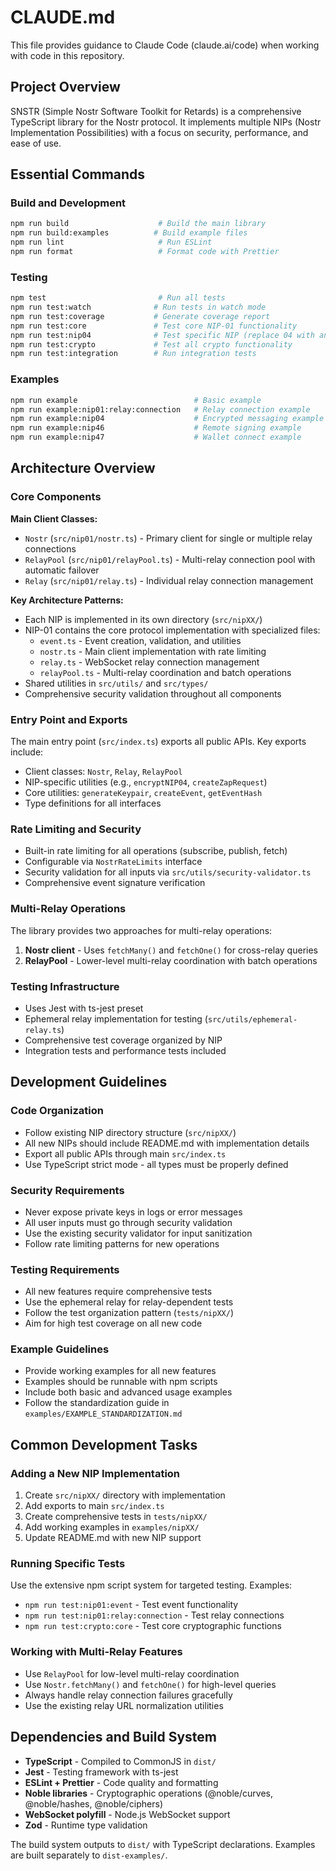 # CLAUDE.md

This file provides guidance to Claude Code (claude.ai/code) when working with code in this repository.

## Project Overview

SNSTR (Simple Nostr Software Toolkit for Retards) is a comprehensive TypeScript library for the Nostr protocol. It implements multiple NIPs (Nostr Implementation Possibilities) with a focus on security, performance, and ease of use.

## Essential Commands

### Build and Development
```bash
npm run build                    # Build the main library
npm run build:examples          # Build example files  
npm run lint                     # Run ESLint
npm run format                   # Format code with Prettier
```

### Testing
```bash
npm test                         # Run all tests
npm run test:watch              # Run tests in watch mode
npm run test:coverage           # Generate coverage report
npm run test:core               # Test core NIP-01 functionality
npm run test:nip04              # Test specific NIP (replace 04 with any NIP number)
npm run test:crypto             # Test all crypto functionality
npm run test:integration        # Run integration tests
```

### Examples
```bash
npm run example                          # Basic example
npm run example:nip01:relay:connection   # Relay connection example
npm run example:nip04                    # Encrypted messaging example
npm run example:nip46                    # Remote signing example
npm run example:nip47                    # Wallet connect example
```

## Architecture Overview

### Core Components

**Main Client Classes:**
- `Nostr` (`src/nip01/nostr.ts`) - Primary client for single or multiple relay connections
- `RelayPool` (`src/nip01/relayPool.ts`) - Multi-relay connection pool with automatic failover
- `Relay` (`src/nip01/relay.ts`) - Individual relay connection management

**Key Architecture Patterns:**
- Each NIP is implemented in its own directory (`src/nipXX/`)
- NIP-01 contains the core protocol implementation with specialized files:
  - `event.ts` - Event creation, validation, and utilities
  - `nostr.ts` - Main client implementation with rate limiting
  - `relay.ts` - WebSocket relay connection management
  - `relayPool.ts` - Multi-relay coordination and batch operations
- Shared utilities in `src/utils/` and `src/types/`
- Comprehensive security validation throughout all components

### Entry Point and Exports

The main entry point (`src/index.ts`) exports all public APIs. Key exports include:
- Client classes: `Nostr`, `Relay`, `RelayPool`
- NIP-specific utilities (e.g., `encryptNIP04`, `createZapRequest`)
- Core utilities: `generateKeypair`, `createEvent`, `getEventHash`
- Type definitions for all interfaces

### Rate Limiting and Security

- Built-in rate limiting for all operations (subscribe, publish, fetch)
- Configurable via `NostrRateLimits` interface
- Security validation for all inputs via `src/utils/security-validator.ts`
- Comprehensive event signature verification

### Multi-Relay Operations

The library provides two approaches for multi-relay operations:
1. **Nostr client** - Uses `fetchMany()` and `fetchOne()` for cross-relay queries
2. **RelayPool** - Lower-level multi-relay coordination with batch operations

### Testing Infrastructure

- Uses Jest with ts-jest preset
- Ephemeral relay implementation for testing (`src/utils/ephemeral-relay.ts`)
- Comprehensive test coverage organized by NIP
- Integration tests and performance tests included

## Development Guidelines

### Code Organization
- Follow existing NIP directory structure (`src/nipXX/`)
- All new NIPs should include README.md with implementation details
- Export all public APIs through main `src/index.ts`
- Use TypeScript strict mode - all types must be properly defined

### Security Requirements
- Never expose private keys in logs or error messages
- All user inputs must go through security validation
- Use the existing security validator for input sanitization
- Follow rate limiting patterns for new operations

### Testing Requirements
- All new features require comprehensive tests
- Use the ephemeral relay for relay-dependent tests
- Follow the test organization pattern (`tests/nipXX/`)
- Aim for high test coverage on all new code

### Example Guidelines
- Provide working examples for all new features
- Examples should be runnable with npm scripts
- Include both basic and advanced usage examples
- Follow the standardization guide in `examples/EXAMPLE_STANDARDIZATION.md`

## Common Development Tasks

### Adding a New NIP Implementation
1. Create `src/nipXX/` directory with implementation
2. Add exports to main `src/index.ts`
3. Create comprehensive tests in `tests/nipXX/`
4. Add working examples in `examples/nipXX/`
5. Update README.md with new NIP support

### Running Specific Tests
Use the extensive npm script system for targeted testing. Examples:
- `npm run test:nip01:event` - Test event functionality
- `npm run test:nip01:relay:connection` - Test relay connections
- `npm run test:crypto:core` - Test core cryptographic functions

### Working with Multi-Relay Features
- Use `RelayPool` for low-level multi-relay coordination
- Use `Nostr.fetchMany()` and `fetchOne()` for high-level queries
- Always handle relay connection failures gracefully
- Use the existing relay URL normalization utilities

## Dependencies and Build System

- **TypeScript** - Compiled to CommonJS in `dist/`
- **Jest** - Testing framework with ts-jest
- **ESLint + Prettier** - Code quality and formatting
- **Noble libraries** - Cryptographic operations (@noble/curves, @noble/hashes, @noble/ciphers)
- **WebSocket polyfill** - Node.js WebSocket support
- **Zod** - Runtime type validation

The build system outputs to `dist/` with TypeScript declarations. Examples are built separately to `dist-examples/`.